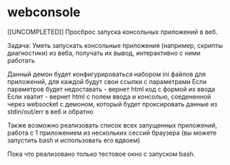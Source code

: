 webconsole
==========
[[UNCOMPLETED]]
Просброс запуска консольных приложений в веб.

Задача:
Уметь запускать консольные приложения (например, скрипты диагностики) из веба, получать их вывод, 
интерактивно с ними работать

Данный демон будет конфигурироваться набором ini файлов для приложений, для каждой будут свои ссылки с параметрами
Если параметров будет недоставать - вернет html код с формой их ввода
Если хватит - вернет html с полем ввода и консолью, соедененной через websocket с демоном, который будет проксировать 
данные из stdin/out/err в веб и обратно

Также возможно реализовать список всех запущенных приложений, работа с 1 приложением из нескольких сессий браузера 
(вы можете запустить bash и использовать его вдвоем)

Пока что реализовано только тестовое окно с запуском bash.
